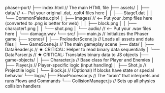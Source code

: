 phaser-port/
├── index.html              // The main HTML file
├── assets/
│   ├── data/               // <-- Put your original .dat, .cplt4 files here
│   │   ├── Stage1.dat
│   │   └── CommonPalette.cplt4
│   ├── images/             // <-- Put your .bmp files here (converted to .png is better for web)
│   │   ├── block.png
│   │   ├── character1.png
│   │   └── shot.png
│   └── audio/              // <-- Put your .wav files here
│       └── damage.wav
└── src/
    ├── main.js             // Initializes the Phaser game
    ├── scenes/
    │   ├── PreloaderScene.js // Loads all assets and data files
    │   └── GameScene.js      // The main gameplay scene
    ├── data/
    │   ├── DataReader.js     // ★ CRITICAL: Helper to read binary data sequentially
    │   └── DataParser.js     // ★ CRITICAL: Translates binary data to JS objects
    ├── game-objects/
    │   ├── Character.js      // Base class for Player and Enemies
    │   ├── Player.js         // Player-specific logic (input handling)
    │   ├── Shot.js           // Projectile logic
    │   └── Block.js          // (Optional) If blocks have state or special behavior
    └── logic/
        ├── FlowProcessor.js  // The "brain" that interprets and runs Flows and Commands
        └── CollisionManager.js // Sets up all physics collision handlers